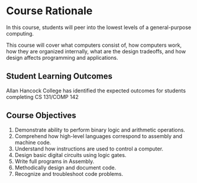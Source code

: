 # Course Rationale
In this course, students will peer into the lowest levels of a general-purpose computing.

This course will cover what computers consist of, how computers work, how they are organized internally, what are the design tradeoffs, and how design affects programming and applications.

## Student Learning Outcomes
Allan Hancock College has identified the expected outcomes for students completing CS 131/COMP 142

## Course Objectives
1. Demonstrate ability to perform binary logic and arithmetic operations.
1. Comprehend how high-level languages correspond to assembly and machine code.
1. Understand how instructions are used to control a computer.
1. Design basic digital circuits using logic gates.
1. Write full programs in Assembly.
1. Methodically design and document code.
1. Recognize and troubleshoot code problems.
